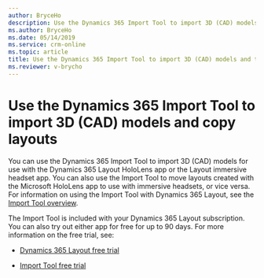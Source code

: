```yaml
---
author: BryceHo
description: Use the Dynamics 365 Import Tool to import 3D (CAD) models and to copy layouts between Microsoft HoloLens and immersive headsets
ms.author: BryceHo
ms.date: 05/14/2019
ms.service: crm-online
ms.topic: article
title: Use the Dynamics 365 Import Tool to import 3D (CAD) models and to copy layouts between Microsoft HoloLens and immersive headsets
ms.reviewer: v-brycho
---
```


# Use the Dynamics 365 Import Tool to import 3D (CAD) models and copy layouts

You can use the Dynamics 365 Import Tool to import 3D (CAD) models for use with the Dynamics 365 Layout HoloLens app or the Layout 
immersive headset app. You can also use the Import Tool to move layouts created with the Microsoft HoloLens app to use with immersive headsets, 
or vice versa. For information on using the Import Tool with Dynamics 365 Layout, see the 
[Import Tool overview](https://docs.microsoft.com/en-us/dynamics365/mixed-reality/import-tool).

The Import Tool is included with your Dynamics 365 Layout subscription. You can also try out either app for free for up to 90 days. For more information on the free trial, see:

- [Dynamics 365 Layout free trial](try-layout-free.md)

- [Import Tool free trial](https://docs.microsoft.com/en-us/dynamics365/mixed-reality/import-tool/try-import-tool-free)


